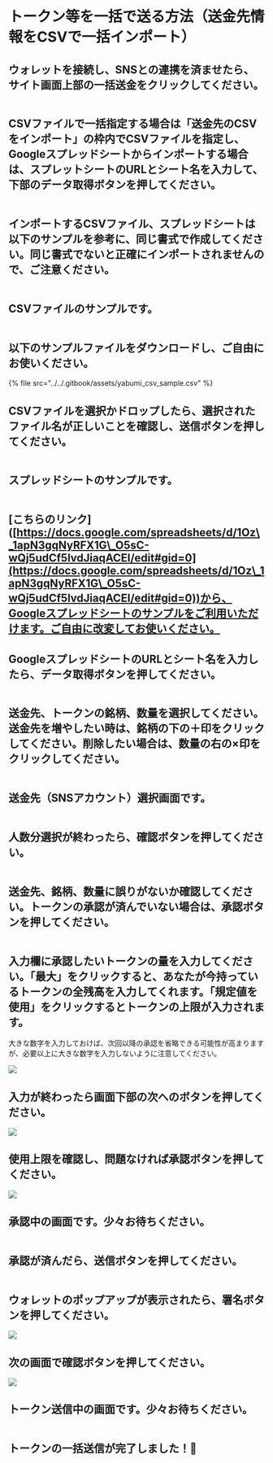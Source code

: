 # トークン等を一括で送る方法（送金先情報をCSVで一括インポート）

## ウォレットを接続し、SNSとの連携を済ませたら、サイト画面上部の一括送金をクリックしてください。

<figure><img src="../../.gitbook/assets/FireShot Capture 050 - Yabumi Minter - www.yabumi.xyz.png" alt=""><figcaption></figcaption></figure>

## CSVファイルで一括指定する場合は「送金先のCSVをインポート」の枠内でCSVファイルを指定し、Googleスプレッドシートからインポートする場合は、スプレットシートのURLとシート名を入力して、下部のデータ取得ボタンを押してください。

<figure><img src="../../.gitbook/assets/Group 2 (2).png" alt=""><figcaption></figcaption></figure>

## インポートするCSVファイル、スプレッドシートは以下のサンプルを参考に、同じ書式で作成してください。同じ書式でないと正確にインポートされませんので、ご注意ください。

<figure><img src="../../.gitbook/assets/FireShot Capture 075 - Yabumi Sender multiple - www.yabumi.xyz.png" alt=""><figcaption></figcaption></figure>

## CSVファイルのサンプルです。

<figure><img src="../../.gitbook/assets/スクリーンショット 2023-10-05 22.35.41.png" alt=""><figcaption></figcaption></figure>

## 以下のサンプルファイルをダウンロードし、ご自由にお使いください。

{% file src="../../.gitbook/assets/yabumi_csv_sample.csv" %}

## CSVファイルを選択かドロップしたら、選択されたファイル名が正しいことを確認し、送信ボタンを押してください。

<figure><img src="../../.gitbook/assets/Group 5.png" alt=""><figcaption></figcaption></figure>

## スプレッドシートのサンプルです。

<figure><img src="../../.gitbook/assets/Group 4.png" alt=""><figcaption></figcaption></figure>

## \[こちらのリンク]\([https://docs.google.com/spreadsheets/d/1Oz\_1apN3gqNyRFX1G\_O5sC-wQj5udCf5lvdJiaqACEI/edit#gid=0](https://docs.google.com/spreadsheets/d/1Oz\_1apN3gqNyRFX1G\_O5sC-wQj5udCf5lvdJiaqACEI/edit#gid=0))から、Googleスプレッドシートのサンプルをご利用いただけます。ご自由に改変してお使いください。

## GoogleスプレッドシートのURLとシート名を入力したら、データ取得ボタンを押してください。

<figure><img src="../../.gitbook/assets/Group 6.png" alt=""><figcaption></figcaption></figure>

## 送金先、トークンの銘柄、数量を選択してください。送金先を増やしたい時は、銘柄の下の＋印をクリックしてください。削除したい場合は、数量の右の×印をクリックしてください。

<figure><img src="../../.gitbook/assets/image (11).png" alt=""><figcaption></figcaption></figure>

## 送金先（SNSアカウント）選択画面です。

<figure><img src="../../.gitbook/assets/image (32).png" alt=""><figcaption></figcaption></figure>

## 人数分選択が終わったら、確認ボタンを押してください。

<figure><img src="../../.gitbook/assets/image (54).png" alt=""><figcaption></figcaption></figure>

## 送金先、銘柄、数量に誤りがないか確認してください。トークンの承認が済んでいない場合は、承認ボタンを押してください。

<figure><img src="../../.gitbook/assets/image (12).png" alt=""><figcaption></figcaption></figure>

## 入力欄に承認したいトークンの量を入力してください。「最大」をクリックすると、あなたが今持っているトークンの全残高を入力してくれます。「規定値を使用」をクリックするとトークンの上限が入力されます。

大きな数字を入力しておけば、次回以降の承認を省略できる可能性が高まりますが、必要以上に大きな数字を入力しないように注意してください。

![](<../../.gitbook/assets/image (29).png>)

## 入力が終わったら画面下部の次へのボタンを押してください。

![](<../../.gitbook/assets/image (20).png>)

## 使用上限を確認し、問題なければ承認ボタンを押してください。

![](<../../.gitbook/assets/image (33).png>)

## 承認中の画面です。少々お待ちください。

<figure><img src="../../.gitbook/assets/image (3).png" alt=""><figcaption></figcaption></figure>

## 承認が済んだら、送信ボタンを押してください。

<figure><img src="../../.gitbook/assets/image (25).png" alt=""><figcaption></figcaption></figure>

## ウォレットのポップアップが表示されたら、署名ボタンを押してください。

![](<../../.gitbook/assets/image (15).png>)

## 次の画面で確認ボタンを押してください。

![](<../../.gitbook/assets/image (2).png>)

## トークン送信中の画面です。少々お待ちください。

<figure><img src="../../.gitbook/assets/image (5).png" alt=""><figcaption></figcaption></figure>

## トークンの一括送信が完了しました！🎉

<figure><img src="../../.gitbook/assets/image (17).png" alt=""><figcaption></figcaption></figure>
